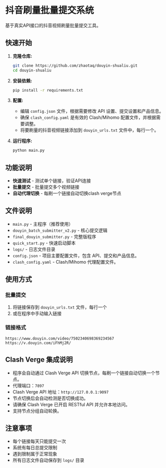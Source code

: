 # 抖音刷量批量提交系统

基于真实API接口的抖音视频刷量批量提交工具。

## 快速开始

1.  **克隆仓库:**
    ```bash
    git clone https://github.com/zhaotaq/douyin-shualiu.git
    cd douyin-shualiu
    ```

2.  **安装依赖:**
    ```bash
    pip install -r requirements.txt
    ```

3.  **配置:**
    *   编辑 `config.json` 文件，根据需要修改 API 设置、提交设置和产品信息。
    *   确保 `clash_config.yaml` 是有效的 Clash/Mihomo 配置文件，并根据需要调整。
    *   将要刷量的抖音视频链接添加到 `douyin_urls.txt` 文件中，每行一个。

4.  **运行程序:**
    ```bash
    python main.py
    ```

## 功能说明

- **快速测试** - 测试单个链接，验证API连接
- **批量提交** - 批量提交多个视频链接
- **自动代理切换** - 每刷一个链接自动切换clash verge节点

## 文件说明

- `main.py` - 主程序（推荐使用）
- `douyin_batch_submitter_v2.py` - 核心提交逻辑
- `final_douyin_submitter.py` - 完整版程序
- `quick_start.py` - 快速启动脚本
- `logs/` - 日志文件目录
- `config.json` - 项目主要配置文件，包含 API、提交和产品信息。
- `clash_config.yaml` - Clash/Mihomo 代理配置文件。

## 使用方式

### 批量提交
1. 将链接保存到 `douyin_urls.txt` 文件，每行一个
2. 或在程序中手动输入链接

### 链接格式
```
https://www.douyin.com/video/7502340698369234567
https://v.douyin.com/iFhMj2R/
```

## Clash Verge 集成说明

- 程序会自动通过 Clash Verge API 切换节点，每刷一个链接自动切换一个节点。
- 代理端口：`7897`
- Clash Verge API 地址：`http://127.0.0.1:9097`
- 节点切换后会自动检测是否切换成功。
- 请确保 Clash Verge 已开启 RESTful API 并允许本地访问。
- 支持节点分组自动轮换。

## 注意事项

- 每个链接每天只能提交一次
- 系统有每日总提交限制
- 遇到限制属于正常现象
- 所有日志文件自动保存到 `logs/` 目录 